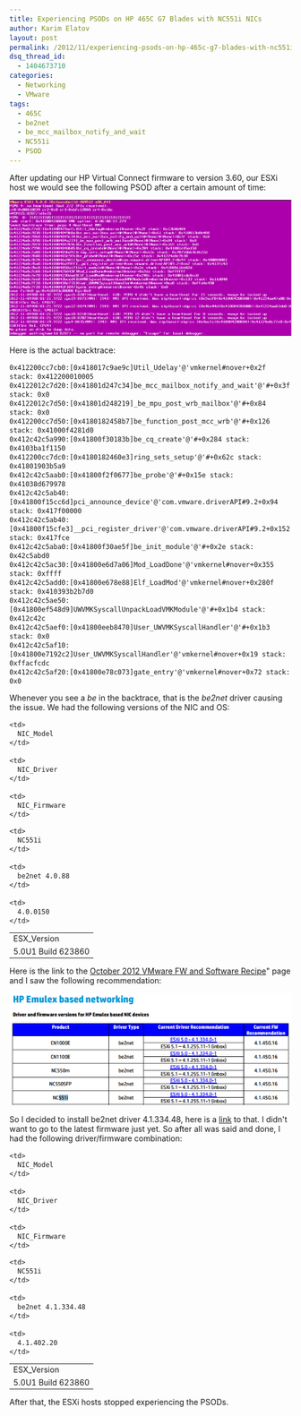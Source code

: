 ```yaml
---
title: Experiencing PSODs on HP 465C G7 Blades with NC551i NICs
author: Karim Elatov
layout: post
permalink: /2012/11/experiencing-psods-on-hp-465c-g7-blades-with-nc551i-nics/
dsq_thread_id:
  - 1404673710
categories:
  - Networking
  - VMware
tags:
  - 465C
  - be2net
  - be_mcc_mailbox_notify_and_wait
  - NC551i
  - PSOD
---
```

After updating our HP Virtual Connect firmware to version 3.60, our ESXi host we would see the following PSOD after a certain amount of time:

![psod_be2net_manu_c](https://github.com/elatov/uploads/raw/master/2012/11/psod_be2net_manu_c.png)

Here is the actual backtrace:


	0x412200cc7cb0:[0x418017c9ae9c]Util_Udelay'@'vmkernel#nover+0x2f stack: 0x412200010005
	0x4122012c7d20:[0x41801d247c34]be_mcc_mailbox_notify_and_wait'@'#+0x3f stack: 0x0
	0x4122012c7d50:[0x41801d248219]_be_mpu_post_wrb_mailbox'@'#+0x84 stack: 0x0
	0x412200cc7d50:[0x4180182458b7]be_function_post_mcc_wrb'@'#+0x126 stack: 0x41000f4281d0
	0x412c42c5a990:[0x41800f30183b]be_cq_create'@'#+0x284 stack: 0x4103ba1f1150
	0x412200cc7dc0:[0x4180182460e3]ring_sets_setup'@'#+0x62c stack: 0x41801903b5a9
	0x412c42c5aab0:[0x41800f2f0677]be_probe'@'#+0x15e stack: 0x41038d679978
	0x412c42c5ab40:[0x41800f15cc6d]pci_announce_device'@'com.vmware.driverAPI#9.2+0x94 stack: 0x417f00000
	0x412c42c5ab40:[0x41800f15cfe3]__pci_register_driver'@'com.vmware.driverAPI#9.2+0x152 stack: 0x417fce
	0x412c42c5aba0:[0x41800f30ae5f]be_init_module'@'#+0x2e stack: 0x42c5abd0
	0x412c42c5ac30:[0x41800e6d7a06]Mod_LoadDone'@'vmkernel#nover+0x355 stack: 0xffff
	0x412c42c5add0:[0x41800e678e88]Elf_LoadMod'@'vmkernel#nover+0x280f stack: 0x410393b2b7d0
	0x412c42c5ae50:[0x41800ef548d9]UWVMKSyscallUnpackLoadVMKModule'@'#+0x1b4 stack: 0x412c42c
	0x412c42c5aef0:[0x41800eeb8470]User_UWVMKSyscallHandler'@'#+0x1b3 stack: 0x0
	0x412c42c5af10:[0x41800e7192c2]User_UWVMKSyscallHandler'@'vmkernel#nover+0x19 stack: 0xffacfcdc
	0x412c42c5af20:[0x41800e78c073]gate_entry'@'vmkernel#nover+0x72 stack: 0x0


Whenever you see a *be* in the backtrace, that is the *be2net* driver causing the issue. We had the following versions of the NIC and OS:

<table border="0">
  <tr>
    <td>
      ESX_Version
    </td>

    <td>
      NIC_Model
    </td>

    <td>
      NIC_Driver
    </td>

    <td>
      NIC_Firmware
    </td>
  </tr>

  <tr>
    <td>
      5.0U1 Build 623860
    </td>

    <td>
      NC551i
    </td>

    <td>
      be2net 4.0.88
    </td>

    <td>
      4.0.0150
    </td>
  </tr>
</table>

Here is the link to the [October 2012 VMware FW and Software Recipe](http://www.vmware.com/resources/compatibility/detail.php?deviceCategory=io&productid=19068&deviceCategory=io&VID=19a2&DID=0700&SVID=103c&SSID=3314&page=1&display_interval=10&sortColumn=Partner&sortOrder=Asc)" page and I saw the following recommendation:

![hp_reciopes_nc551i](https://github.com/elatov/uploads/raw/master/2012/11/hp_reciopes_nc551i.png)

So I decided to install be2net driver 4.1.334.48, here is a [link](https://my.vmware.com/web/vmware/details?downloadGroup=DT-ESX50-EMULEX-be2net-4133448&productId=285) to that. I didn't want to go to the latest firmware just yet. So after all was said and done, I had the following driver/firmware combination:

<table border="0">
  <tr>
    <td>
      ESX_Version
    </td>

    <td>
      NIC_Model
    </td>

    <td>
      NIC_Driver
    </td>

    <td>
      NIC_Firmware
    </td>
  </tr>

  <tr>
    <td>
      5.0U1 Build 623860
    </td>

    <td>
      NC551i
    </td>

    <td>
      be2net 4.1.334.48
    </td>

    <td>
      4.1.402.20
    </td>
  </tr>
</table>

After that, the ESXi hosts stopped experiencing the PSODs.

